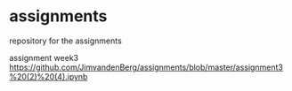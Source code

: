 # assignments
repository for the assignments

assignment week3 https://github.com/JimvandenBerg/assignments/blob/master/assignment3%20(2)%20(4).ipynb
